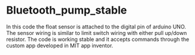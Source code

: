 # Bluetooth_pump_stable
 In this code the float sensor is attached to the digital pin of arduino UNO.
 The sensor wiring is similar to limit switch wiring with either pull up/down resistor.
 The code is working stable and it accepts commands through the custom app developed in MIT app inventor.
 
